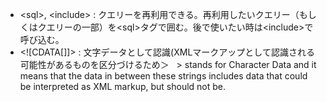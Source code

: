 * \<sql\>, \<include\> : クエリーを再利用できる。再利用したいクエリー（もしくはクエリーの一部）を\<sql\>タグで囲む。後で使いたい時は\<include\>で呼び込む。
* \<![CDATA[]]> : 文字データとして認識(XMLマークアップとして認識される可能性があるものを区分づけるため＞
   >  stands for Character Data and it means that the data in between these strings includes data that could be interpreted as XML markup, but should not be.
